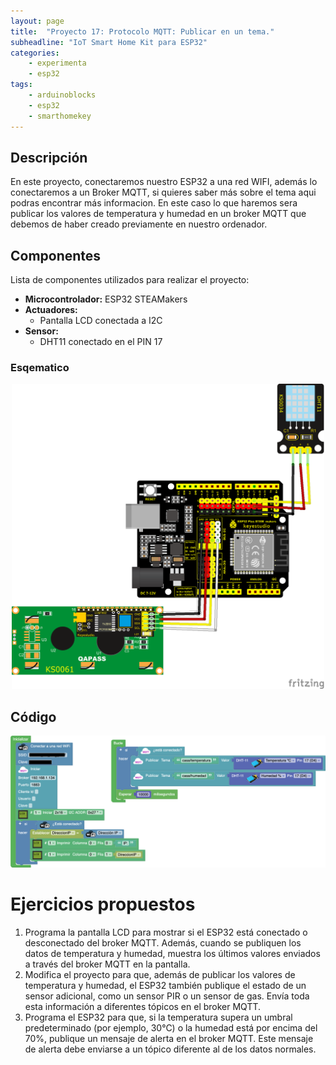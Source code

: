 ```yaml
---
layout: page
title:  "Proyecto 17: Protocolo MQTT: Publicar en un tema."
subheadline: "IoT Smart Home Kit para ESP32"
categories:
    - experimenta
    - esp32
tags:
    - arduinoblocks
    - esp32
    - smarthomekey
---
```


## Descripción
En este proyecto, conectaremos nuestro ESP32 a una red WIFI, además lo conectaremos a un Broker MQTT, si quieres saber más sobre el tema aqui podras encontrar más informacion. En este caso lo que haremos sera publicar los valores de temperatura y humedad en un broker MQTT que debemos de haber creado previamente en nuestro ordenador. 
## Componentes
Lista de componentes utilizados para realizar el proyecto:
- **Microcontrolador:** ESP32 STEAMakers
- **Actuadores:**
    - Pantalla LCD conectada a I2C
- **Sensor:**
    - DHT11 conectado en el PIN 17
    

### Esqematico 
<p align="center">
    <img src="/images/experimenta/esp32/Proyectos/P04_Esquematico.png" alt="Proyecto 1" width="500"/>
</p>

## Código 
<p align="center">
    <img src="/images/experimenta/esp32/Proyectos/Proyecto17.png" alt="Proyecto 8" width="700"/>
</p>

# Ejercicios propuestos 
1.	Programa la pantalla LCD para mostrar si el ESP32 está conectado o desconectado del broker MQTT. Además, cuando se publiquen los datos de temperatura y humedad, muestra los últimos valores enviados a través del broker MQTT en la pantalla.
2.	Modifica el proyecto para que, además de publicar los valores de temperatura y humedad, el ESP32 también publique el estado de un sensor adicional, como un sensor PIR o un sensor de gas. Envía toda esta información a diferentes tópicos en el broker MQTT.
3.	Programa el ESP32 para que, si la temperatura supera un umbral predeterminado (por ejemplo, 30°C) o la humedad está por encima del 70%, publique un mensaje de alerta en el broker MQTT. Este mensaje de alerta debe enviarse a un tópico diferente al de los datos normales.
